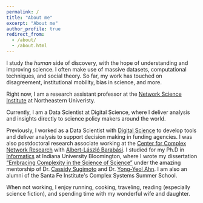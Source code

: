 ```yaml
---
permalink: /
title: "About me"
excerpt: "About me"
author_profile: true
redirect_from:
  - /about/
  - /about.html
---
```


I study the *human* side of discovery, with the hope of understanding and improving science. I often make use of massive datasets, computational techniques, and social theory. So far, my work has touched on disagreement, institutional mobility, bias in science, and more.

Right now, I am a research assistant professor at the [Network Science Institute](https://www.networkscienceinstitute.org/) at Northeastern Univeristy. 


Currently, I am a Data Scientist at Digital Science, where I deliver analysis and insights directly to science policy makers around the world.

Previously, I worked as a Data Scientist with [Digital Science](https://www.digital-science.com/) to develop tools and deliver analysis to support decision making in funding agencies. I was also postdoctoral research associate working at the [Center for Complex Network Research](https://www.barabasilab.com/) with [Albert-László Barabási](https://barabasi.com/). I studied for my Ph.D in [Informatics](https://luddy.indiana.edu/) at Indiana University Bloomington, where I wrote my dissertation [“Embracing Complexity in the Science of Science”](https://www.proquest.com/openview/cefaab26feeac12caf6e99de6bd3d76c/1?pq-origsite=gscholar&cbl=18750&diss=y) under the amazing mentorship of Dr. [Cassidy Sugimoto](https://spp.gatech.edu/people/person/2815f752-35cb-5607-a294-bc3ad6645390) and Dr. [Yong-Yeol Ahn](https://yongyeol.com/). I am also an alumni of the Santa Fe Institute's Complex Systems Summer School.

When not working, I enjoy running, cooking, traveling, reading (especially science fiction), and spending time with my wonderful wife and daughter.
